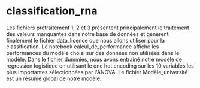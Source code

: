 # classification_rna
Les fichiers prétraitement 1, 2 et 3 présentent principalement le traitement des valeurs manquantes dans notre base de données et génèrent finalement le fichier data_licence que nous allons utiliser pour la classification.
Le notebook calcul_de_performance affiche les performances du modèle choisi sur des données non utilisées dans le modèle. 
Dans le fichier dummies, nous avons entrainé notre modèle de régression logistique en utilisant le one hot encoding sur les 10 variables les plus importantes sélectionnées par l'ANOVA.
Le fichier Modèle_université est un résumé global de notre modèle. 
